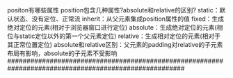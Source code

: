 positon有哪些属性
position包含几种属性?absolute和relative的区别?
static：默认状态、没有定位、正常流
inherit：从父元素集成position属性的值
fixed：生成绝对定位的元素(相对于浏览器窗口进行定位)
absolute：生成绝对定位的元素(相位与static定位以外的第一个父元素定位)
relative：生成相对定位的元素(相对于其正常位置定位)
absolute和relative区别：父元素的padding对relative的子元素布局有影响，absolute的子元素不受影响
######################################################################################################

